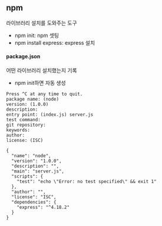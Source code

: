 <h2>npm</h2>
라이브러리 설치를 도와주는 도구  

- npm init: npm 셋팅
- npm install express: express 설치

<h4>package.json</h4>
어떤 라이브러리 설치했는지 기록

- npm init하면 자동 생성 
```
Press ^C at any time to quit.
package name: (node) 
version: (1.0.0) 
description: 
entry point: (index.js) server.js
test command: 
git repository: 
keywords: 
author: 
license: (ISC) 
```

```
{
  "name": "node",
  "version": "1.0.0",
  "description": "",
  "main": "server.js",
  "scripts": {
    "test": "echo \"Error: no test specified\" && exit 1"
  },
  "author": "",
  "license": "ISC",
  "dependencies": {
    "express": "^4.18.2"
  }
}
 
```